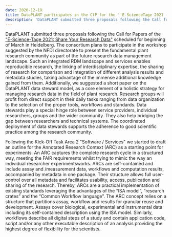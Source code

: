 ```yaml
---
date: 2020-12-18
title: DataPLANT participates in the CfP for the ''E-ScienceTage 2021 - Share Your Research Data''
description: 'DataPLANT submitted three proposals following the Call for Papers of the E-Science-Tage 2021: Share Your Research Data scheduled for beginning of March in Heidelberg.'
---
```


DataPLANT submitted three proposals following the Call for Papers of the ["E-Science-Tage 2021: Share Your Research Data"](https://e-science-tage.de/en) scheduled for beginning of March in Heidelberg. The consortium plans to participate in the workshop suggested by the NFDI directorate to present the fundamental plant research community as part of the future research data management landscape. Such an integrated RDM landscape and services enables reproducible research, the linking of interdisciplinary expertise, the sharing of research for comparison and integration of different analysis results and metadata studies, taking advantage of the immense additional knowledge gained from them. Additionally, we suggested a short paper on the DataPLANT data steward model, as a core element of a holistic strategy for managing research data in the field of plant research. Research groups will profit from direct support in their daily tasks ranging from data organization to the selection of the proper tools, workflows and standards. Data stewards play a special hinge role between service providers, individual researchers, groups and the wider community. They also help bridging the gap between researchers and technical systems. The coordinated deployment of data stewards supports the adherence to good scientific practice among the research community.

Following the Kick-Off Task Area 2 "Software / Services" we started to draft an outline for the Annotated Research Context (ARC) as a starting point for experiments. An ARC  captures the complete research cycle in a structured way, meeting the FAIR requirements whilst trying to mimic the way an  individual researcher experimentsworks. ARCs are self-contained and include assay and /measurement data, workflows and computation results, accompanied by metadata in one package. Their structure allows full user-control over all metadata and facilitates usability, access, publication and sharing of the research. Thereby, ARCs are a practical implementation of existing standards leveraging the advantages of the “ISA model”, “research crates” and the “Common Workflow language”. The ARC concept relies on a structure that partitions assay, workflow and results for granular reuse and development. Assays cover biological, experimental and instrumental data including its self-contained description using the ISA model. Similarly, workflows describe all digital steps of a study and contain application code, script and/or any other executable description of an analysis providing the highest degree of flexibility for the scientists.